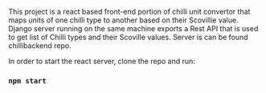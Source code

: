 This project is a react based front-end portion of chilli unit convertor that maps units of one chilli type to another based on their Scovillie value. Django server running on the same machine exports a Rest API that is used to get list of Chilli types and their Scoville values. Server is can be found chillibackend repo.

In order to start the react server, clone the repo and run:

### `npm start`
